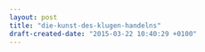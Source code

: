 ```yaml
---
layout: post
title: "die-kunst-des-klugen-handelns"
draft-created-date: "2015-03-22 10:40:29 +0100"
---
```


